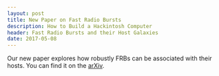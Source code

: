 ```yaml
---
layout: post
title: New Paper on Fast Radio Bursts
description: How to Build a Hackintosh Computer
header: Fast Radio Bursts and their Host Galaxies
date: 2017-05-08
---
```


Our new paper explores how robustly FRBs can be associated with their hosts. You can find it on the <a href="https://arxiv.org/abs/1705.02998">arXiv</a>.